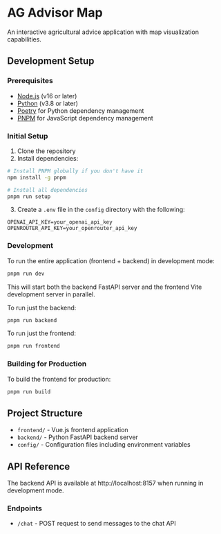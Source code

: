 # AG Advisor Map

An interactive agricultural advice application with map visualization capabilities.

## Development Setup

### Prerequisites

- [Node.js](https://nodejs.org/) (v16 or later)
- [Python](https://www.python.org/) (v3.8 or later)
- [Poetry](https://python-poetry.org/) for Python dependency management
- [PNPM](https://pnpm.io/) for JavaScript dependency management

### Initial Setup

1. Clone the repository
2. Install dependencies:

```bash
# Install PNPM globally if you don't have it
npm install -g pnpm

# Install all dependencies
pnpm run setup
```

3. Create a `.env` file in the `config` directory with the following:

```
OPENAI_API_KEY=your_openai_api_key
OPENROUTER_API_KEY=your_openrouter_api_key
```

### Development

To run the entire application (frontend + backend) in development mode:

```bash
pnpm run dev
```

This will start both the backend FastAPI server and the frontend Vite development server in parallel.

To run just the backend:

```bash
pnpm run backend
```

To run just the frontend:

```bash
pnpm run frontend
```

### Building for Production

To build the frontend for production:

```bash
pnpm run build
```

## Project Structure

- `frontend/` - Vue.js frontend application
- `backend/` - Python FastAPI backend server
- `config/` - Configuration files including environment variables

## API Reference

The backend API is available at http://localhost:8157 when running in development mode.

### Endpoints

- `/chat` - POST request to send messages to the chat API
